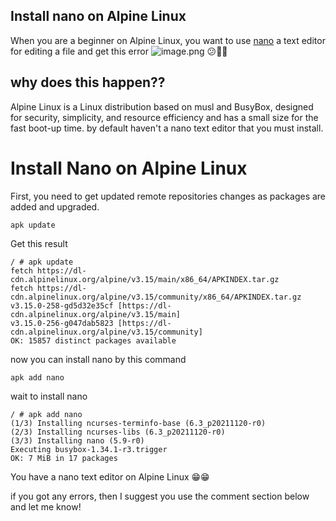 ## Install nano on Alpine Linux

When you are a beginner on Alpine Linux, you want to use [nano](https://www.nano-editor.org/) a text editor for editing a file and get this error 
![image.png](https://cdn.hashnode.com/res/hashnode/image/upload/v1644092850184/GartPkPbC.png)
😕🤷‍♂️
## why does this happen??
Alpine Linux is a Linux distribution based on musl and BusyBox, designed for security, simplicity, and resource efficiency and has a small size for the fast boot-up time. by default haven't a nano text editor that you must install.
# Install Nano on Alpine Linux
First, you need to get updated remote repositories changes as packages are added and upgraded.
```
apk update
```
Get this result 
```
/ # apk update
fetch https://dl-cdn.alpinelinux.org/alpine/v3.15/main/x86_64/APKINDEX.tar.gz
fetch https://dl-cdn.alpinelinux.org/alpine/v3.15/community/x86_64/APKINDEX.tar.gz
v3.15.0-258-gd5d32e35cf [https://dl-cdn.alpinelinux.org/alpine/v3.15/main]
v3.15.0-256-g047dab5823 [https://dl-cdn.alpinelinux.org/alpine/v3.15/community]
OK: 15857 distinct packages available
```
now you can install nano by this command
```
apk add nano
```
wait to install nano 
```
/ # apk add nano
(1/3) Installing ncurses-terminfo-base (6.3_p20211120-r0)
(2/3) Installing ncurses-libs (6.3_p20211120-r0)
(3/3) Installing nano (5.9-r0)
Executing busybox-1.34.1-r3.trigger
OK: 7 MiB in 17 packages
```
You have a nano text editor on Alpine Linux 😁😁

if you got any errors, then I suggest you use the comment section below and let me know!